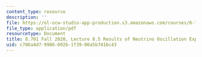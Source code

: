 ```yaml
---
content_type: resource
description: ''
file: https://ol-ocw-studio-app-production.s3.amazonaws.com/courses/8-701-introduction-to-nuclear-and-particle-physics-fall-2020/c786a4d79986092b1f3900a5b741bc43_MIT8_701f20_lec8.5.pdf
file_type: application/pdf
resourcetype: Document
title: 8.701 Fall 2020, Lecture 8.5 Results of Neutrino Oscillation Experiments
uid: c786a4d7-9986-092b-1f39-00a5b741bc43
---
```

